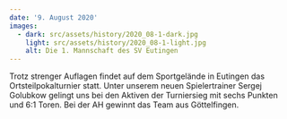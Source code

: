 ```yaml
---
date: '9. August 2020'
images:
  - dark: src/assets/history/2020_08-1-dark.jpg
    light: src/assets/history/2020_08-1-light.jpg
    alt: Die 1. Mannschaft des SV Eutingen
---
```


Trotz strenger Auflagen findet auf dem Sportgelände in Eutingen das Ortsteilpokalturnier statt. Unter unserem neuen Spielertrainer Sergej Golubkow gelingt uns bei den Aktiven der Turniersieg mit sechs Punkten und 6:1 Toren. Bei der AH gewinnt das Team aus Göttelfingen.
